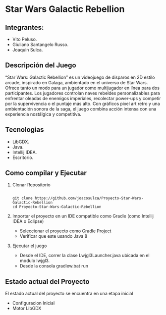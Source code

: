# Star Wars Galactic Rebellion

## Integrantes:

- Vito Peluso.
- Giuliano Santangelo Russo.
- Joaquin Sulca.

## Descripción del Juego

“Star Wars: Galactic Rebellion” es un videojuego de disparos en 2D estilo arcade, inspirado en Galaga, ambientado en el universo de Star Wars. Ofrece tanto un modo para un jugador como multijugador en línea para dos participantes. Los jugadores controlan naves rebeldes personalizables para enfrentar oleadas de enemigos imperiales, recolectar power-ups y competir por la supervivencia o el puntaje más alto. Con gráficos pixel art retro y una ambientación sonora de la saga, el juego combina acción intensa con una experiencia nostálgica y competitiva.

## Tecnologias

- LibGDX.
- Java.
- Intellij IDEA.
- Escritorio.

## Como compilar y Ejecutar

1. Clonar Repositorio
   ```
   
   git clone https://github.com/joacosulca/Proyecto-Star-Wars-Galactic-Rebellion
   cd Proyecto-Star-Wars-Galactic-Rebellion
   ```
3. Importar el proyecto en un IDE compatible como Gradle (como Intellij IDEA o Eclipse)

   - Seleccionar el proyecto como Gradle Project
   - Verificar que este usando Java 8

4. Ejecutar el juego

   - Desde el IDE, correr la clase Lwjgl3Launcher.java ubicada en el modulo lwjgl3.
   - Desde la consola
     gradlew.bat run
   
## Estado actual del Proyecto

El estado actual del proyecto se encuentra en una etapa inicial
- Configuracion Inicial
- Motor LibGDX

